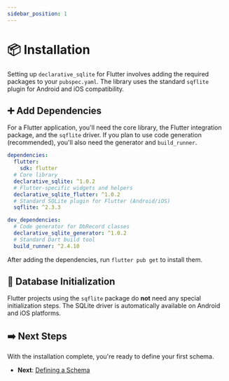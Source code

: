 ```yaml
---
sidebar_position: 1
---
```


# 📦 Installation

Setting up `declarative_sqlite` for Flutter involves adding the required packages to your `pubspec.yaml`. The library uses the standard `sqflite` plugin for Android and iOS compatibility.

## ➕ Add Dependencies

For a Flutter application, you'll need the core library, the Flutter integration package, and the `sqflite` driver. If you plan to use code generation (recommended), you'll also need the generator and `build_runner`.

```yaml title="pubspec.yaml"
dependencies:
  flutter:
    sdk: flutter
  # Core library
  declarative_sqlite: ^1.0.2
  # Flutter-specific widgets and helpers
  declarative_sqlite_flutter: ^1.0.2
  # Standard SQLite plugin for Flutter (Android/iOS)
  sqflite: ^2.3.3

dev_dependencies:
  # Code generator for DbRecord classes
  declarative_sqlite_generator: ^1.0.2
  # Standard Dart build tool
  build_runner: ^2.4.10
```

After adding the dependencies, run `flutter pub get` to install them.

## 🎯 Database Initialization

Flutter projects using the `sqflite` package do **not** need any special initialization steps. The SQLite driver is automatically available on Android and iOS platforms.

## ➡️ Next Steps

With the installation complete, you're ready to define your first schema.

- **Next**: [Defining a Schema](./defining-a-schema.md)
